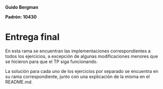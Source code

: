 **Guido Bergman**

**Padrón: 10430**

# Entrega final

En esta rama se encuentran las implementaciones correspondientes a todos los ejercicios, a excepción de algunas modificaciones menores que se hicieron para que el TP siga funcionando.

La solución para cada uno de los ejercicios por separado se encuentra en su rama correspondiente, junto con una explicación de la misma en el README.md.